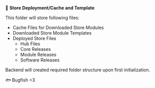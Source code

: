 📁 **Store Deployment/Cache and Template**

This folder will store following files:  
- Cache Files for Downloaded Store Modules
- Downloaded Store Module Templates
- Deployed  Store Files
	+ Hub Files
	+ Core Releases
	+ Module Releases
	+ Software Releases

Backend will created required folder structure upon first initialization.

🐟 Bugfish <3
